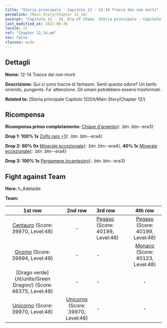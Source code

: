 ```yaml
---
title: "Storia principale - Capitolo 12 - 12-14 Tracce dei non morti"
permalink: /Main Story/Chapter 12_14/
excerpt: "Capitolo 12 - 14. Era of Chaos  Storia principale - Capitolo 12_14. 12-14 Tracce dei non morti"
last_modified_at: 2021-06-30
locale: it
ref: "Chapter 12_14.md"
toc: false
classes: wide
---
```


## Dettagli

 **Nome:** 12-14 Tracce dei non morti

 **Descrizione:** Qui ci sono tracce di fantasmi. Senti questo odore? Un tanfo orrendo, pungente. Fa' attenzione. Gli umani potrebbero essersi trasformati.

 **Related to:** [Storia principale Capitolo 12](/it/Main Story/Chapter 12/)

## Ricompensa

 **Ricompensa primo completamento:** [Chiave d'argento](/ItemsIT/con_693/){: .btn .btn--era3}

 **Drop 1:** **100% 1x** [Zolfo raro +1](/ItemsIT/mat_43/){: .btn .btn--era4}

 **Drop 2:** **60% 0x** [Minerale eccezionale](/ItemsIT/mat_33/){: .btn .btn--era4}, **40% 1x** [Minerale eccezionale](/ItemsIT/mat_33/){: .btn .btn--era4}

 **Drop 3:** **100% 1x** [Pergamene incantesimi](/ItemsIT/con_694/){: .btn .btn--era3}


## Fight against Team
 **Hero:** h_Adelaide

 **Team:**


  | 1st row | 2nd row | 3rd row | 4th row |
  |:----:|:----:|:----|:----:|
  | [Centauro](/it/units/Centaur/) (Score: 39970, Level:48)  | - | [Pegaso](/it/units/Pegasus/) (Score: 40199, Level:48)  | [Pegaso](/it/units/Pegasus/) (Score: 40199, Level:48)  |
  | [Gnomo](/it/units/Dwarf/) (Score: 39894, Level:48)  | - | - | [Monaco](/it/units/Monk/) (Score: 40123, Level:48)  |
  | [Drago verde](/it/units/Green Dragon/) (Score: 46375, Level:48)  | - | - | - |
  | [Unicorno](/it/units/Unicorn/) (Score: 39970, Level:48)  | [Unicorno](/it/units/Unicorn/) (Score: 39970, Level:48)  | - | - |


